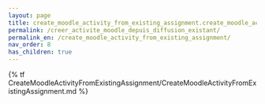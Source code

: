 ```yaml
---
layout: page
title: create_moodle_activity_from_existing_assignment.create_moodle_activity_from_existing_assignment
permalink: /creer_activite_moodle_depuis_diffusion_existant/
permalink_en: /create_moodle_activity_from_existing_assignment/
nav_order: 8
has_children: true  
---
```


{% tf CreateMoodleActivityFromExistingAssignment/CreateMoodleActivityFromExistingAssignment.md %}